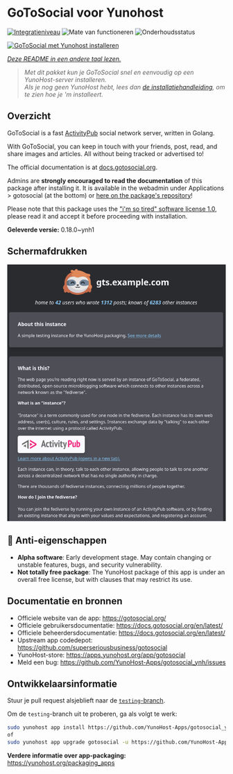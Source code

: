 <!--
NB: Deze README is automatisch gegenereerd door <https://github.com/YunoHost/apps/tree/master/tools/readme_generator>
Hij mag NIET handmatig aangepast worden.
-->

# GoToSocial voor Yunohost

[![Integratieniveau](https://apps.yunohost.org/badge/integration/gotosocial)](https://ci-apps.yunohost.org/ci/apps/gotosocial/)
![Mate van functioneren](https://apps.yunohost.org/badge/state/gotosocial)
![Onderhoudsstatus](https://apps.yunohost.org/badge/maintained/gotosocial)

[![GoToSocial met Yunohost installeren](https://install-app.yunohost.org/install-with-yunohost.svg)](https://install-app.yunohost.org/?app=gotosocial)

*[Deze README in een andere taal lezen.](./ALL_README.md)*

> *Met dit pakket kun je GoToSocial snel en eenvoudig op een YunoHost-server installeren.*  
> *Als je nog geen YunoHost hebt, lees dan [de installatiehandleiding](https://yunohost.org/install), om te zien hoe je 'm installeert.*

## Overzicht

GoToSocial is a fast [ActivityPub](https://activitypub.rocks/) social network server, written in Golang.

With GoToSocial, you can keep in touch with your friends, post, read, and share images and articles. All without being tracked or advertised to!

The official documentation is at [docs.gotosocial.org](https://docs.gotosocial.org).  

Admins are **strongly encouraged to read the documentation** of this package after installing it. It is available in the webadmin under Applications > gotosocial (at the bottom) or [here on the package's repository](https://github.com/YunoHost-Apps/gotosocial_ynh/blob/master/doc/ADMIN.md)!

Please note that this package uses the ["i'm so tired" software license 1.0](https://github.com/YunoHost-Apps/gotosocial_ynh/blob/master/LICENSE), please read it and accept it before proceeding with installation.


**Geleverde versie:** 0.18.0~ynh1

## Schermafdrukken

![Schermafdrukken van GoToSocial](./doc/screenshots/screenshot.png)

## :red_circle: Anti-eigenschappen

- **Alpha software**: Early development stage. May contain changing or unstable features, bugs, and security vulnerability.
- **Not totally free package**: The YunoHost package of this app is under an overall free license, but with clauses that may restrict its use.

## Documentatie en bronnen

- Officiele website van de app: <https://gotosocial.org/>
- Officiele gebruikersdocumentatie: <https://docs.gotosocial.org/en/latest/>
- Officiele beheerdersdocumentatie: <https://docs.gotosocial.org/en/latest/>
- Upstream app codedepot: <https://github.com/superseriousbusiness/gotosocial>
- YunoHost-store: <https://apps.yunohost.org/app/gotosocial>
- Meld een bug: <https://github.com/YunoHost-Apps/gotosocial_ynh/issues>

## Ontwikkelaarsinformatie

Stuur je pull request alsjeblieft naar de [`testing`-branch](https://github.com/YunoHost-Apps/gotosocial_ynh/tree/testing).

Om de `testing`-branch uit te proberen, ga als volgt te werk:

```bash
sudo yunohost app install https://github.com/YunoHost-Apps/gotosocial_ynh/tree/testing --debug
of
sudo yunohost app upgrade gotosocial -u https://github.com/YunoHost-Apps/gotosocial_ynh/tree/testing --debug
```

**Verdere informatie over app-packaging:** <https://yunohost.org/packaging_apps>

